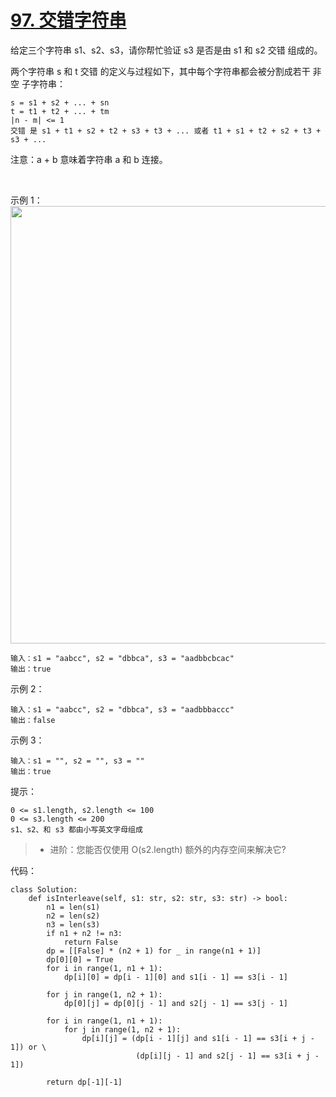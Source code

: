 # [97. 交错字符串](https://leetcode-cn.com/problems/interleaving-string/)

给定三个字符串 s1、s2、s3，请你帮忙验证 s3 是否是由 s1 和 s2 交错 组成的。

两个字符串 s 和 t 交错 的定义与过程如下，其中每个字符串都会被分割成若干 非空 子字符串：
```
s = s1 + s2 + ... + sn
t = t1 + t2 + ... + tm
|n - m| <= 1
交错 是 s1 + t1 + s2 + t2 + s3 + t3 + ... 或者 t1 + s1 + t2 + s2 + t3 + s3 + ...
```
注意：a + b 意味着字符串 a 和 b 连接。

 

示例 1：
<img src="https://assets.leetcode.com/uploads/2020/09/02/interleave.jpg" width="700" />
```
输入：s1 = "aabcc", s2 = "dbbca", s3 = "aadbbcbcac"
输出：true
```
示例 2：
```
输入：s1 = "aabcc", s2 = "dbbca", s3 = "aadbbbaccc"
输出：false
```
示例 3：
```
输入：s1 = "", s2 = "", s3 = ""
输出：true
```

提示：
```
0 <= s1.length, s2.length <= 100
0 <= s3.length <= 200
s1、s2、和 s3 都由小写英文字母组成
```

>- 进阶：您能否仅使用 O(s2.length) 额外的内存空间来解决它?

代码：
```python3
class Solution:
    def isInterleave(self, s1: str, s2: str, s3: str) -> bool:
        n1 = len(s1)
        n2 = len(s2)
        n3 = len(s3)
        if n1 + n2 != n3:
            return False
        dp = [[False] * (n2 + 1) for _ in range(n1 + 1)]
        dp[0][0] = True
        for i in range(1, n1 + 1):
            dp[i][0] = dp[i - 1][0] and s1[i - 1] == s3[i - 1]
        
        for j in range(1, n2 + 1):
            dp[0][j] = dp[0][j - 1] and s2[j - 1] == s3[j - 1]
        
        for i in range(1, n1 + 1):
            for j in range(1, n2 + 1):
                dp[i][j] = (dp[i - 1][j] and s1[i - 1] == s3[i + j - 1]) or \
                            (dp[i][j - 1] and s2[j - 1] == s3[i + j - 1])
                        
        return dp[-1][-1]
```